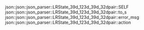 json::json::json_parser::LRState_39d_123d_39d_32dpair::SELF
json::json::json_parser::LRState_39d_123d_39d_32dpair::to_s
json::json::json_parser::LRState_39d_123d_39d_32dpair::error_msg
json::json::json_parser::LRState_39d_123d_39d_32dpair::action